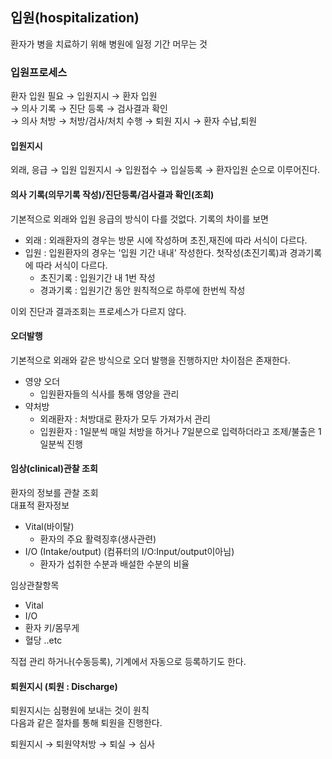 
## 입원(hospitalization)
환자가 병을 치료하기 위해 병원에 일정 기간 머무는 것

### 입원프로세스
환자 입원 필요 → 입원지시 → 환자 입원 <br>
→ 의사 기록 → 진단 등록 → 검사결과 확인 <br>
→ 의사 처방 → 처방/검사/처치 수행 → 퇴원 지시 → 환자 수납,퇴원

#### 입원지시
외래, 응급 → 입원 
입원지시 → 입원접수 → 입실등록 → 환자입원 순으로 이루어진다.

#### 의사 기록(의무기록 작성)/진단등록/검사결과 확인(조회)
기본적으로 외래와 입원 응급의 방식이 다를 것없다.
기록의 차이를 보면 
- 외래 : 외래환자의 경우는 방문 시에 작성하며 초진,재진에 따라 서식이 다르다.
- 입원 : 입원환자의 경우는 '입원 기간 내내' 작성한다. 첫작성(초진기록)과 경과기록에 따라 서식이 다르다.
  - 초진기록 : 입원기간 내 1번 작성
  - 경과기록 : 입원기간 동안 원칙적으로 하루에 한번씩 작성

이외 진단과 결과조회는 프로세스가 다르지 않다.

#### 오더발행
기본적으로 외래와 같은 방식으로 오더 발행을 진행하지만 차이점은 존재한다.
- 영양 오더
  - 입원환자들의 식사를 통해 영양을 관리
- 약처방
  - 외래환자 : 처방대로 환자가 모두 가져가서 관리
  - 입원환자 : 1일분씩 매일 처방을 하거나 7일분으로 입력하더라고 조제/불출은 1일분씩 진행

#### 임상(clinical)관찰 조회 
환자의 정보를 관찰 조회 
<br>대표적 환자정보
- Vital(바이탈)
  - 환자의 주요 활력징후(생사관련)
- I/O (Intake/output) (컴퓨터의 I/O:Input/output이아님)
  - 환자가 섭취한 수분과 배설한 수분의 비율

임상관찰항목
- Vital
- I/O
- 환자 키/몸무게
- 혈당 ..etc

직접 관리 하거나(수동등록), 기계에서 자동으로 등록하기도 한다.

#### 퇴원지시 (퇴원 : Discharge)
퇴원지시는 심평원에 보내는 것이 원칙
<br>다음과 같은 절차를 통해 퇴원을 진행한다.

퇴원지시 → 퇴원약처방 → 퇴실 → 심사
